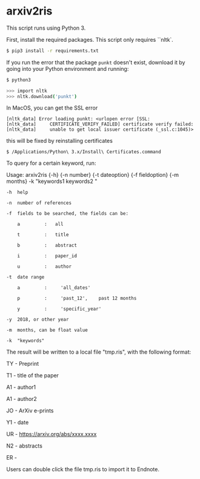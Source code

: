 # arxiv2ris

This script runs using Python 3.

First, install the required packages. This script only requires ``nltk`.

```bash
$ pip3 install -r requirements.txt
```

If you run the error that the package ``punkt`` doesn't exist, download it by going into your Python environment and running:

```bash
$ python3

>>> import nltk
>>> nltk.download('punkt')
```

In MacOS, you can get the SSL error

```
[nltk_data] Error loading punkt: <urlopen error [SSL:
[nltk_data]     CERTIFICATE_VERIFY_FAILED] certificate verify failed:
[nltk_data]     unable to get local issuer certificate (_ssl.c:1045)>
```

this will be fixed by reinstalling certificates
```shell
$ /Applications/Python\ 3.x/Install\ Certificates.command
```


To query for a certain keyword, run:

Usage: arxiv2ris {-h} {-n number} {-t dateoption} {-f fieldoption} {-m months} -k "keywords1 keywords2 " 

	-h  help
	
	-n  number of references
	
	-f  fields to be searched, the fields can be:
	
		a         :   all
		
		t         :   title
		
		b         :   abstract
		
		i         :   paper_id
		
		u         :   author   
		
	-t  date range   
	
		a         :     'all_dates'
		
		p         :     'past_12',    past 12 months
		
		y         :     'specific_year'

	-y  2018, or other year
	
	-m  months, can be float value
	
	-k  "keywords"

The result will be written to a local file "tmp.ris", with the following format:

TY  - Preprint

T1  - title of the paper

A1  - author1

A1  - author2

JO  - ArXiv e-prints

Y1  - date

UR  - https://arxiv.org/abs/xxxx.xxxx

N2  - abstracts

ER  -

Users can double click the file tmp.ris to import it to Endnote.
